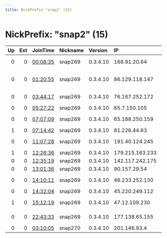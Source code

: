```yaml
---
title: NickPrefix "snap2" (15)
---
```


# NickPrefix: "snap2" (15)

|   Up |   Ext | JoinTime                                                                                            | Nickname   | Version   | IP              | AS                             | CC   |   ORp |   Dirp | OS    | Contact   |   eFamMembers |
|-----:|------:|:----------------------------------------------------------------------------------------------------|:-----------|:----------|:----------------|:-------------------------------|:-----|------:|-------:|:------|:----------|--------------:|
|    0 |     0 | [00:08:35](https://metrics.torproject.org/rs.html#details/4F1D0CDC8DD00C776AFA20E1A21B19A6E97CCA1E) | snap269    | 0.3.4.10  | 168.91.20.64    | 3318292 Nova Scotia Limited    | ca   | 36677 |      0 | Linux | None      |             1 |
|    0 |     0 | [01:20:55](https://metrics.torproject.org/rs.html#details/2349DBAEFE885DA567F3FD0BCA83B5A859EE115D) | snap269    | 0.3.4.10  | 86.129.118.147  | British Telecommunications PLC | gb   | 36859 |      0 | Linux | None      |             1 |
|    0 |     0 | [03:44:17](https://metrics.torproject.org/rs.html#details/BD3F1EE0734B4125132EC21506FAE61EF42C8CA4) | snap269    | 0.3.4.10  | 76.167.252.172  | Charter Communications Inc     | us   | 38441 |      0 | Linux | None      |             1 |
|    0 |     0 | [05:27:22](https://metrics.torproject.org/rs.html#details/448A4085CB7128554E3F911D1B2D631483AAA12E) | snap269    | 0.3.4.10  | 85.7.150.105    | Bluewin                        | ch   | 45963 |      0 | Linux | None      |             1 |
|    0 |     0 | [07:07:09](https://metrics.torproject.org/rs.html#details/2D9E65186381FB850AA9853A01259910B02DE074) | snap269    | 0.3.4.10  | 65.188.250.159  | Charter Communications Inc     | us   | 40677 |      0 | Linux | None      |             1 |
|    1 |     0 | [07:14:42](https://metrics.torproject.org/rs.html#details/23C69C497BFB5734D72FE72FDD2F39D2B974B144) | snap269    | 0.3.4.10  | 81.226.44.63    | Telia Company AB               | se   | 46781 |      0 | Linux | None      |             1 |
|    0 |     0 | [11:07:28](https://metrics.torproject.org/rs.html#details/A00F3F2D6B27A3398C7E86FF876D9391C7F32518) | snap269    | 0.3.4.10  | 191.40.124.245  | Telemar Norte Leste S.A.       | br   | 38697 |      0 | Linux | None      |             1 |
|    1 |     0 | [12:26:36](https://metrics.torproject.org/rs.html#details/1DE9A86CCB6EF4F37A80D67ACFFB525756D85DCA) | snap269    | 0.3.4.10  | 179.215.163.233 | CLARO S.A.                     | br   | 45357 |      0 | Linux | None      |             1 |
|    0 |     0 | [12:35:19](https://metrics.torproject.org/rs.html#details/1ADD51BCCE8F8BCF1C78C1442E78749B7C19A8AC) | snap269    | 0.3.4.10  | 142.117.242.175 | Bell Canada                    | ca   | 44515 |      0 | Linux | None      |             1 |
|    0 |     0 | [13:01:36](https://metrics.torproject.org/rs.html#details/63D59C448203E60529E964FA2B76B287D517112C) | snap269    | 0.3.4.10  | 90.157.29.54    | Rostelecom                     | ru   | 45313 |      0 | Linux | None      |             1 |
|    0 |     0 | [14:10:11](https://metrics.torproject.org/rs.html#details/C76323830972C3E2C9F4426708C10D28A30FE2C9) | snap269    | 0.3.4.10  | 46.233.252.130  | Omskie kabelnye seti Ltd.      | ru   | 33159 |      0 | Linux | None      |             1 |
|    0 |     0 | [14:32:04](https://metrics.torproject.org/rs.html#details/7FF6C334AD82695206DAE5F6BA9680EE534A52B4) | snap269    | 0.3.4.10  | 45.220.249.112  | ENETWORKS                      | za   | 43827 |      0 | Linux | None      |             1 |
|    1 |     0 | [15:12:19](https://metrics.torproject.org/rs.html#details/09F2ED220B854246D8AE564A6FB7B88C5A77D02E) | snap269    | 0.3.4.10  | 47.12.109.230   | Charter Communications         | us   | 40541 |      0 | Linux | None      |             1 |
|    0 |     0 | [22:43:33](https://metrics.torproject.org/rs.html#details/A9AA9DEE58C9A021D9F547F1C9CD625FA42CD89E) | snap269    | 0.3.4.10  | 177.138.65.155  | TELEFu00D4NICA BRASIL S.A      | br   | 42227 |      0 | Linux | None      |             1 |
|    0 |     0 | [03:10:05](https://metrics.torproject.org/rs.html#details/7024FECC71F83EAE0BCFDE7A0BC2B610BDC38E2A) | snap270    | 0.3.4.10  | 201.146.93.4    | Uninet S.A. de C.V.            | mx   | 45553 |      0 | Linux | None      |             1 |

